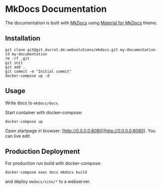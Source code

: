 # MkDocs Documentation

The documentation is built with [MkDocs](https://www.mkdocs.org/) 
using [Material for MkDocs](https://squidfunk.github.io/mkdocs-material/getting-started/) theme.

## Installation

```
git clone git@git.ducrot.de:websolutions/mkdocs.git my-documentation
cd my-documentation
rm -rf .git
git init
git add .
git commit -m "Initial commit"
docker-compose up -d
```

## Usage

Write docs to `mkdocs/docs`.

Start container with docker-compose:

```
docker-compose up
```

Open startpage in browser: [http://0.0.0.0:8080](http://0.0.0.0:8080). You can live edit.


## Production Deployment

For production run build with docker-compose:

```
docker-compose exec docs mkdocs build
```

and deploy `mkdocs/site/*` to a webserver.
